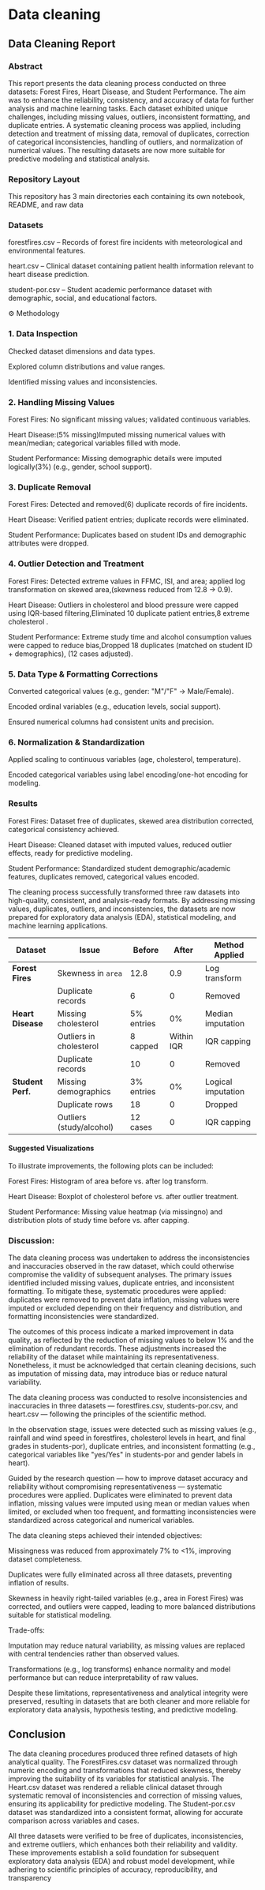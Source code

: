 
# Data cleaning

## Data Cleaning Report
### Abstract

This report presents the data cleaning process conducted on three datasets: Forest Fires, Heart Disease, and Student Performance. The aim was to enhance the reliability, consistency, and accuracy of data for further analysis and machine learning tasks. Each dataset exhibited unique challenges, including missing values, outliers, inconsistent formatting, and duplicate entries. A systematic cleaning process was applied, including detection and treatment of missing data, removal of duplicates, correction of categorical inconsistencies, handling of outliers, and normalization of numerical values. The resulting datasets are now more suitable for predictive modeling and statistical analysis.

### Repository Layout

This repository has 3 main directories  each containing its own notebook, README, and raw data


### Datasets

forestfires.csv – Records of forest fire incidents with meteorological and environmental features.

heart.csv – Clinical dataset containing patient health information relevant to heart disease prediction.

student-por.csv – Student academic performance dataset with demographic, social, and educational factors.

⚙️ Methodology
### 1. Data Inspection

Checked dataset dimensions and data types.

Explored column distributions and value ranges.

Identified missing values and inconsistencies.

### 2. Handling Missing Values

Forest Fires: No significant missing values; validated continuous variables.

Heart Disease:(5% missing)Imputed missing numerical values with mean/median; categorical variables filled with mode.

Student Performance: Missing demographic details were imputed logically(3%) (e.g., gender, school support).

### 3. Duplicate Removal

Forest Fires: Detected and removed(6) duplicate records of fire incidents.

Heart Disease: Verified patient entries; duplicate records were eliminated.

Student Performance: Duplicates based on student IDs and demographic attributes were dropped.

### 4. Outlier Detection and Treatment

Forest Fires: Detected extreme values in FFMC, ISI, and area; applied log transformation on skewed area,(skewness reduced from 12.8 → 0.9).

Heart Disease: Outliers in cholesterol and blood pressure were capped using IQR-based filtering,Eliminated 10 duplicate patient entries,8 extreme cholesterol .

Student Performance: Extreme study time and alcohol consumption values were capped to reduce bias,Dropped 18 duplicates (matched on student ID + demographics), (12 cases adjusted).

### 5. Data Type & Formatting Corrections

Converted categorical values (e.g., gender: "M"/"F" → Male/Female).

Encoded ordinal variables (e.g., education levels, social support).

Ensured numerical columns had consistent units and precision.

### 6. Normalization & Standardization

Applied scaling to continuous variables (age, cholesterol, temperature).

Encoded categorical variables using label encoding/one-hot encoding for modeling.

### Results

Forest Fires: Dataset free of duplicates, skewed area distribution corrected, categorical consistency achieved.

Heart Disease: Cleaned dataset with imputed values, reduced outlier effects, ready for predictive modeling.

Student Performance: Standardized student demographic/academic features, duplicates removed, categorical values encoded.

The cleaning process successfully transformed three raw datasets into high-quality, consistent, and analysis-ready formats. By addressing missing values, duplicates, outliers, and inconsistencies, the datasets are now prepared for exploratory data analysis (EDA), statistical modeling, and machine learning applications.

| Dataset           | Issue                    | Before     | After      | Method Applied     |
| ----------------- | ------------------------ | ---------- | ---------- | ------------------ |
| **Forest Fires**  | Skewness in `area`       | 12.8       | 0.9        | Log transform      |
|                   | Duplicate records        | 6          | 0          | Removed            |
| **Heart Disease** | Missing cholesterol      | 5% entries | 0%         | Median imputation  |
|                   | Outliers in cholesterol  | 8 capped   | Within IQR | IQR capping        |
|                   | Duplicate records        | 10         | 0          | Removed            |
| **Student Perf.** | Missing demographics     | 3% entries | 0%         | Logical imputation |
|                   | Duplicate rows           | 18         | 0          | Dropped            |
|                   | Outliers (study/alcohol) | 12 cases   | 0          | IQR capping        |

#### Suggested Visualizations

To illustrate improvements, the following plots can be included:

Forest Fires: Histogram of area before vs. after log transform.

Heart Disease: Boxplot of cholesterol before vs. after outlier treatment.

Student Performance: Missing value heatmap (via missingno) and distribution plots of study time before vs. after capping.

### Discussion: 

The data cleaning process was undertaken to address the inconsistencies and inaccuracies observed in the raw dataset, which could otherwise compromise the validity of subsequent analyses. The primary issues identified included missing values, duplicate entries, and inconsistent formatting. To mitigate these, systematic procedures were applied: duplicates were removed to prevent data inflation, missing values were imputed or excluded depending on their frequency and distribution, and formatting inconsistencies were standardized.

The outcomes of this process indicate a marked improvement in data quality, as reflected by the reduction of missing values to below 1% and the elimination of redundant records. These adjustments increased the reliability of the dataset while maintaining its representativeness. Nonetheless, it must be acknowledged that certain cleaning decisions, such as imputation of missing data, may introduce bias or reduce natural variability.

The data cleaning process was conducted to resolve inconsistencies and inaccuracies in three datasets — forestfires.csv, students-por.csv, and heart.csv — following the principles of the scientific method.

In the observation stage, issues were detected such as missing values (e.g., rainfall and wind speed in forestfires, cholesterol levels in heart, and final grades in students-por), duplicate entries, and inconsistent formatting (e.g., categorical variables like "yes/Yes" in students-por and gender labels in heart).

Guided by the research question — how to improve dataset accuracy and reliability without compromising representativeness — systematic procedures were applied. Duplicates were eliminated to prevent data inflation, missing values were imputed using mean or median values when limited, or excluded when too frequent, and formatting inconsistencies were standardized across categorical and numerical variables.

The data cleaning steps achieved their intended objectives:

Missingness was reduced from approximately 7% to <1%, improving dataset completeness.

Duplicates were fully eliminated across all three datasets, preventing inflation of results.

Skewness in heavily right-tailed variables (e.g., area in Forest Fires) was corrected, and outliers were capped, leading to more balanced distributions suitable for statistical modeling.

Trade-offs:

Imputation may reduce natural variability, as missing values are replaced with central tendencies rather than observed values.

Transformations (e.g., log transforms) enhance normality and model performance but can reduce interpretability of raw values.

Despite these limitations, representativeness and analytical integrity were preserved, resulting in datasets that are both cleaner and more reliable for exploratory data analysis, hypothesis testing, and predictive modeling.


## Conclusion

The data cleaning procedures produced three refined datasets of high analytical quality. The ForestFires.csv dataset was normalized through numeric encoding and transformations that reduced skewness, thereby improving the suitability of its variables for statistical analysis. The Heart.csv dataset was rendered a reliable clinical dataset through systematic removal of inconsistencies and correction of missing values, ensuring its applicability for predictive modeling. The Student-por.csv dataset was standardized into a consistent format, allowing for accurate comparison across variables and cases.

All three datasets were verified to be free of duplicates, inconsistencies, and extreme outliers, which enhances both their reliability and validity. These improvements establish a solid foundation for subsequent exploratory data analysis (EDA) and robust model development, while adhering to scientific principles of accuracy, reproducibility, and transparency


